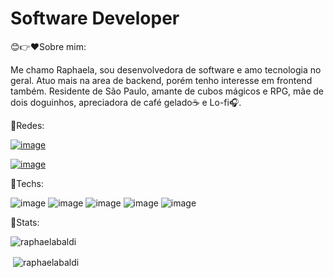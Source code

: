 # Software Developer

😊👉❤️Sobre mim:

Me chamo Raphaela, sou desenvolvedora de software e amo tecnologia no geral. Atuo mais na area de backend, porém tenho interesse em frontend também. Residente de São Paulo, amante de cubos mágicos e RPG, mãe de dois doguinhos, apreciadora de café gelado☕ e Lo-fi🎧.




📱Redes:

[![image](https://img.shields.io/badge/Medium-12100E?style=for-the-badge&logo=medium&logoColor=white)](https://raphaelabaldi.medium.com)

[![image](https://img.shields.io/badge/LinkedIn-0077B5?style=for-the-badge&logo=linkedin&logoColor=white)](https://www.linkedin.com/in/raphaela-baldi-6ab276126/)




🚀Techs:

![image](https://img.shields.io/badge/Node.js-43853D?style=for-the-badge&logo=node.js&logoColor=white)
![image](https://img.shields.io/badge/TypeScript-007ACC?style=for-the-badge&logo=typescript&logoColor=white)
![image](https://img.shields.io/badge/Python-3776AB?style=for-the-badge&logo=python&logoColor=white)
![image](https://img.shields.io/badge/React-20232A?style=for-the-badge&logo=react&logoColor=61DAFB)
![image](https://img.shields.io/badge/MongoDB-4EA94B?style=for-the-badge&logo=mongodb&logoColor=white)




🌟Stats:

<p><img align="center" src="https://github-readme-stats.vercel.app/api/top-langs?username=raphaelabaldi&show_icons=true&locale=en&layout=compact" alt="raphaelabaldi" /></p>

<p>&nbsp;<img align="center" src="https://github-readme-stats.vercel.app/api?username=raphaelabaldi&show_icons=true&locale=en" alt="raphaelabaldi" /></p>